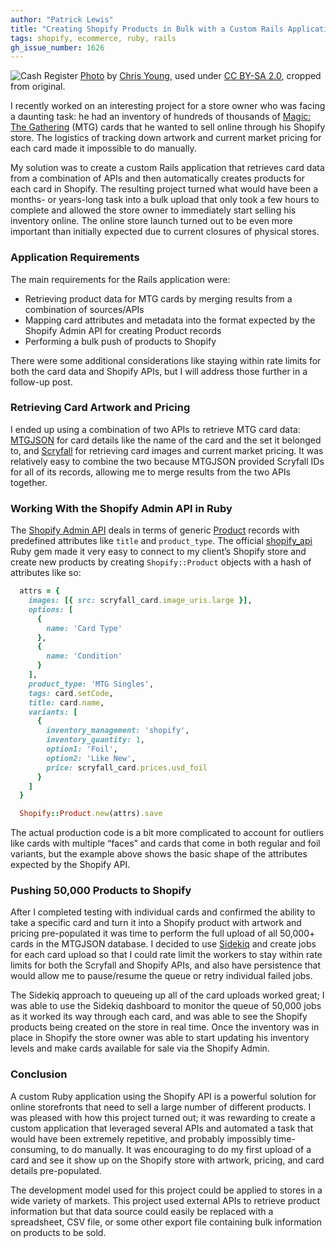 ```yaml
---
author: "Patrick Lewis"
title: "Creating Shopify Products in Bulk with a Custom Rails Application"
tags: shopify, ecommerce, ruby, rails
gh_issue_number: 1626
---
```


![Cash Register](/blog/2020/05/04/shopify-product-creation/banner.jpg)
[Photo](https://flic.kr/p/qJhs9) by [Chris Young](https://www.flickr.com/photos/mrvjtod/), used under [CC BY-SA 2.0](https://creativecommons.org/licenses/by-sa/2.0/), cropped from original.

I recently worked on an interesting project for a store owner who was facing a daunting task: he had an inventory of hundreds of thousands of [Magic: The Gathering](https://en.wikipedia.org/wiki/Magic%3A_The_Gathering) (MTG) cards that he wanted to sell online through his Shopify store. The logistics of tracking down artwork and current market pricing for each card made it impossible to do manually.

My solution was to create a custom Rails application that retrieves card data from a combination of APIs and then automatically creates products for each card in Shopify. The resulting project turned what would have been a months- or years-long task into a bulk upload that only took a few hours to complete and allowed the store owner to immediately start selling his inventory online. The online store launch turned out to be even more important than initially expected due to current closures of physical stores.

### Application Requirements

The main requirements for the Rails application were:

* Retrieving product data for MTG cards by merging results from a combination of sources/APIs
* Mapping card attributes and metadata into the format expected by the Shopify Admin API for creating Product records
* Performing a bulk push of products to Shopify

There were some additional considerations like staying within rate limits for both the card data and Shopify APIs, but I will address those further in a follow-up post.

### Retrieving Card Artwork and Pricing

I ended up using a combination of two APIs to retrieve MTG card data: [MTGJSON](https://mtgjson.com/) for card details like the name of the card and the set it belonged to, and [Scryfall](https://scryfall.com/) for retrieving card images and current market pricing. It was relatively easy to combine the two because MTGJSON provided Scryfall IDs for all of its records, allowing me to merge results from the two APIs together.

### Working With the Shopify Admin API in Ruby

The [Shopify Admin API](https://shopify.dev/docs/admin-api) deals in terms of generic [Product](https://shopify.dev/docs/admin-api/rest/reference/products/product) records with predefined attributes like `title` and `product_type`. The official [shopify_api](https://github.com/Shopify/shopify_api) Ruby gem made it very easy to connect to my client’s Shopify store and create new products by creating `Shopify::Product` objects with a hash of attributes like so:

```ruby
  attrs = {
    images: [{ src: scryfall_card.image_uris.large }],
    options: [
      {
        name: 'Card Type'
      },
      {
        name: 'Condition'
      }
    ],
    product_type: 'MTG Singles',
    tags: card.setCode,
    title: card.name,
    variants: [
      {
        inventory_management: 'shopify',
        inventory_quantity: 1,
        option1: 'Foil',
        option2: 'Like New',
        price: scryfall_card.prices.usd_foil
      }
    ]
  }

  Shopify::Product.new(attrs).save
```

The actual production code is a bit more complicated to account for outliers like cards with multiple “faces” and cards that come in both regular and foil variants, but the example above shows the basic shape of the attributes expected by the Shopify API.

### Pushing 50,000 Products to Shopify

After I completed testing with individual cards and confirmed the ability to take a specific card and turn it into a Shopify product with artwork and pricing pre-populated it was time to perform the full upload of all 50,000+ cards in the MTGJSON database. I decided to use [Sidekiq](https://sidekiq.org/) and create jobs for each card upload so that I could rate limit the workers to stay within rate limits for both the Scryfall and Shopify APIs, and also have persistence that would allow me to pause/​resume the queue or retry individual failed jobs.

The Sidekiq approach to queueing up all of the card uploads worked great; I was able to use the Sidekiq dashboard to monitor the queue of 50,000 jobs as it worked its way through each card, and was able to see the Shopify products being created on the store in real time. Once the inventory was in place in Shopify the store owner was able to start updating his inventory levels and make cards available for sale via the Shopify Admin.

### Conclusion

 A custom Ruby application using the Shopify API is a powerful solution for online storefronts that need to sell a large number of different products. I was pleased with how this project turned out; it was rewarding to create a custom application that leveraged several APIs and automated a task that would have been extremely repetitive, and probably impossibly time-consuming, to do manually. It was encouraging to do my first upload of a card and see it show up on the Shopify store with artwork, pricing, and card details pre-populated.

 The development model used for this project could be applied to stores in a wide variety of markets. This project used external APIs to retrieve product information but that data source could easily be replaced with a spreadsheet, CSV file, or some other export file containing bulk information on products to be sold.
